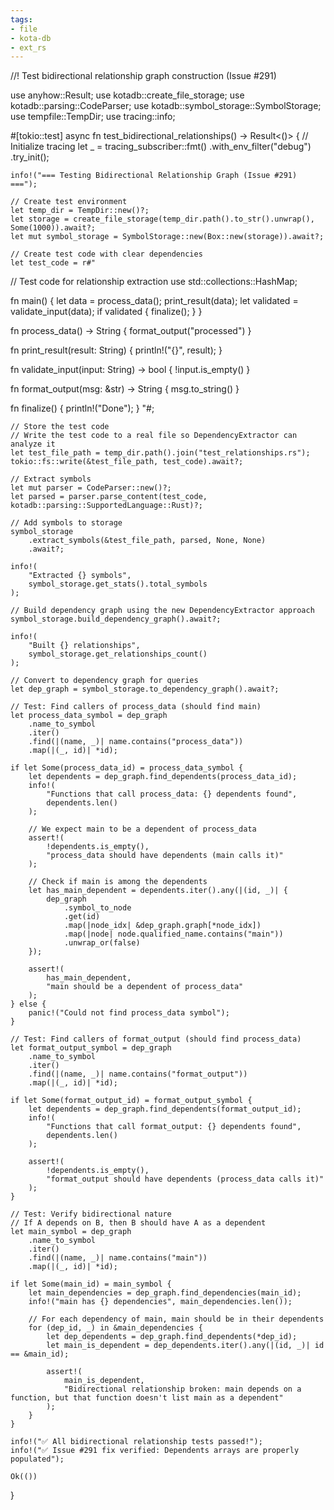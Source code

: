 ```yaml
---
tags:
- file
- kota-db
- ext_rs
---
```

//! Test bidirectional relationship graph construction (Issue #291)

use anyhow::Result;
use kotadb::create_file_storage;
use kotadb::parsing::CodeParser;
use kotadb::symbol_storage::SymbolStorage;
use tempfile::TempDir;
use tracing::info;

#[tokio::test]
async fn test_bidirectional_relationships() -> Result<()> {
    // Initialize tracing
    let _ = tracing_subscriber::fmt()
        .with_env_filter("debug")
        .try_init();

    info!("=== Testing Bidirectional Relationship Graph (Issue #291) ===");

    // Create test environment
    let temp_dir = TempDir::new()?;
    let storage = create_file_storage(temp_dir.path().to_str().unwrap(), Some(1000)).await?;
    let mut symbol_storage = SymbolStorage::new(Box::new(storage)).await?;

    // Create test code with clear dependencies
    let test_code = r#"
// Test code for relationship extraction
use std::collections::HashMap;

fn main() {
    let data = process_data();
    print_result(data);
    let validated = validate_input(data);
    if validated {
        finalize();
    }
}

fn process_data() -> String {
    format_output("processed")
}

fn print_result(result: String) {
    println!("{}", result);
}

fn validate_input(input: String) -> bool {
    !input.is_empty()
}

fn format_output(msg: &str) -> String {
    msg.to_string()
}

fn finalize() {
    println!("Done");
}
"#;

    // Store the test code
    // Write the test code to a real file so DependencyExtractor can analyze it
    let test_file_path = temp_dir.path().join("test_relationships.rs");
    tokio::fs::write(&test_file_path, test_code).await?;

    // Extract symbols
    let mut parser = CodeParser::new()?;
    let parsed = parser.parse_content(test_code, kotadb::parsing::SupportedLanguage::Rust)?;

    // Add symbols to storage
    symbol_storage
        .extract_symbols(&test_file_path, parsed, None, None)
        .await?;

    info!(
        "Extracted {} symbols",
        symbol_storage.get_stats().total_symbols
    );

    // Build dependency graph using the new DependencyExtractor approach
    symbol_storage.build_dependency_graph().await?;

    info!(
        "Built {} relationships",
        symbol_storage.get_relationships_count()
    );

    // Convert to dependency graph for queries
    let dep_graph = symbol_storage.to_dependency_graph().await?;

    // Test: Find callers of process_data (should find main)
    let process_data_symbol = dep_graph
        .name_to_symbol
        .iter()
        .find(|(name, _)| name.contains("process_data"))
        .map(|(_, id)| *id);

    if let Some(process_data_id) = process_data_symbol {
        let dependents = dep_graph.find_dependents(process_data_id);
        info!(
            "Functions that call process_data: {} dependents found",
            dependents.len()
        );

        // We expect main to be a dependent of process_data
        assert!(
            !dependents.is_empty(),
            "process_data should have dependents (main calls it)"
        );

        // Check if main is among the dependents
        let has_main_dependent = dependents.iter().any(|(id, _)| {
            dep_graph
                .symbol_to_node
                .get(id)
                .map(|node_idx| &dep_graph.graph[*node_idx])
                .map(|node| node.qualified_name.contains("main"))
                .unwrap_or(false)
        });

        assert!(
            has_main_dependent,
            "main should be a dependent of process_data"
        );
    } else {
        panic!("Could not find process_data symbol");
    }

    // Test: Find callers of format_output (should find process_data)
    let format_output_symbol = dep_graph
        .name_to_symbol
        .iter()
        .find(|(name, _)| name.contains("format_output"))
        .map(|(_, id)| *id);

    if let Some(format_output_id) = format_output_symbol {
        let dependents = dep_graph.find_dependents(format_output_id);
        info!(
            "Functions that call format_output: {} dependents found",
            dependents.len()
        );

        assert!(
            !dependents.is_empty(),
            "format_output should have dependents (process_data calls it)"
        );
    }

    // Test: Verify bidirectional nature
    // If A depends on B, then B should have A as a dependent
    let main_symbol = dep_graph
        .name_to_symbol
        .iter()
        .find(|(name, _)| name.contains("main"))
        .map(|(_, id)| *id);

    if let Some(main_id) = main_symbol {
        let main_dependencies = dep_graph.find_dependencies(main_id);
        info!("main has {} dependencies", main_dependencies.len());

        // For each dependency of main, main should be in their dependents
        for (dep_id, _) in &main_dependencies {
            let dep_dependents = dep_graph.find_dependents(*dep_id);
            let main_is_dependent = dep_dependents.iter().any(|(id, _)| id == &main_id);

            assert!(
                main_is_dependent,
                "Bidirectional relationship broken: main depends on a function, but that function doesn't list main as a dependent"
            );
        }
    }

    info!("✅ All bidirectional relationship tests passed!");
    info!("✅ Issue #291 fix verified: Dependents arrays are properly populated");

    Ok(())
}
